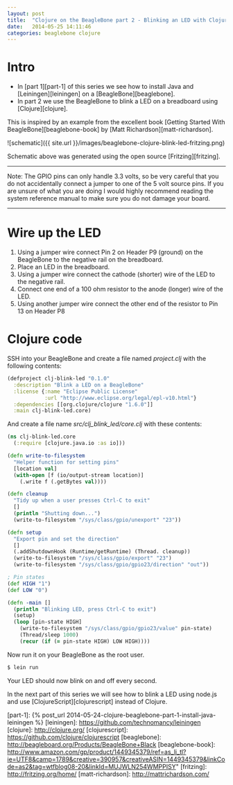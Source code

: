 ```yaml
---
layout: post
title:  "Clojure on the BeagleBone part 2 - Blinking an LED with Clojure"
date:   2014-05-25 14:11:46
categories: beaglebone clojure
---
```


# Intro
- In [part 1][part-1] of this series we see how to install Java and [Leiningen][leiningen] on a [BeagleBone][beaglebone].
- In part 2 we use the BeagleBone to blink a LED on a breadboard using [Clojure][clojure].


This is inspired by an example from the excellent book [Getting Started With BeagleBone][beaglebone-book] by [Matt Richardson][matt-richardson].

![schematic]({{ site.url }}/images/beaglebone-clojure-blink-led-fritzing.png)

Schematic above was generated using the open source [Fritzing][fritzing].

---
Note: The GPIO pins can only handle 3.3 volts, so be very careful that you do not accidentally connect a jumper to one of the 5 volt source pins. If you are unsure of what you are doing I would highly recommend reading the system reference manual to make sure you do not damage your board.

---

# Wire up the LED
1. Using a jumper wire connect Pin 2 on Header P9 (ground) on the BeagleBone to the negative rail on the breadboard.
2. Place an LED in the breadboard.
3. Using a jumper wire connect the cathode (shorter) wire of the LED to the negative rail.
4. Connect one end of a 100 ohm resistor to the anode (longer) wire of the LED.
5. Using another jumper wire connect the other end of the resistor to Pin 13 on Header P8


# Clojure code

SSH into your BeagleBone and create a file named *project.clj* with the following contents:

```clojure
(defproject clj-blink-led "0.1.0"
  :description "Blink a LED on a BeagleBone"
  :license {:name "Eclipse Public License"
            :url "http://www.eclipse.org/legal/epl-v10.html"}
  :dependencies [[org.clojure/clojure "1.6.0"]]
  :main clj-blink-led.core)
```

And create a file name *src/clj\_blink\_led/core.clj* with these contents:

```clojure
(ns clj-blink-led.core
  (:require [clojure.java.io :as io]))

(defn write-to-filesystem
  "Helper function for setting pins"
  [location val]
  (with-open [f (io/output-stream location)]
    (.write f (.getBytes val))))

(defn cleanup
  "Tidy up when a user presses Ctrl-C to exit"
  []
  (println "Shutting down...")
  (write-to-filesystem "/sys/class/gpio/unexport" "23"))

(defn setup
  "Export pin and set the direction"
  []
  (.addShutdownHook (Runtime/getRuntime) (Thread. cleanup))
  (write-to-filesystem "/sys/class/gpio/export" "23")
  (write-to-filesystem "/sys/class/gpio/gpio23/direction" "out"))

; Pin states
(def HIGH "1")
(def LOW "0")

(defn -main []
  (println "Blinking LED, press Ctrl-C to exit")
  (setup)
  (loop [pin-state HIGH]
    (write-to-filesystem "/sys/class/gpio/gpio23/value" pin-state)
    (Thread/sleep 1000)
    (recur (if (= pin-state HIGH) LOW HIGH))))
```

Now run it on your BeagleBone as the root user.

```bash
$ lein run
```

Your LED should now blink on and off every second.

In the next part of this series we will see how to blink a LED using node.js and use [ClojureScript][clojurescript] instead of Clojure.


[part-1]: {% post_url 2014-05-24-clojure-beaglebone-part-1-install-java-leiningen %}
[leiningen]: https://github.com/technomancy/leiningen
[clojure]: http://clojure.org/
[clojurescript]: https://github.com/clojure/clojurescript
[beaglebone]: http://beagleboard.org/Products/BeagleBone+Black
[beaglebone-book]: http://www.amazon.com/gp/product/1449345379/ref=as_li_tl?ie=UTF8&camp=1789&creative=390957&creativeASIN=1449345379&linkCode=as2&tag=wtfblog08-20&linkId=MUJWLN254WMPPISY"
[fritzing]: http://fritzing.org/home/
[matt-richardson]: http://mattrichardson.com/
